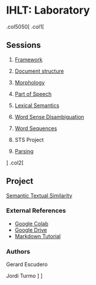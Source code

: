 # IHLT: Laboratory

.col5050[
.col1[
## Sessions

1. [Framework](s1/index.html)

2. [Document structure](s2/index.html)

3. [Morphology](s3/index.html)

4. [Part of Speech](s4/index.html)

5. [Lexical Semantics](s5/index.html)

6. [Word Sense Disambiguation](s6/index.html)

7. [Word Sequences](s7/index.html)

8. STS Project

9. [Parsing](s8/index.html)

<!--

10. [Coreference](s9/index.html)

11. Project
-->
]
.col2[

<!--
## Blocks

* [Text Level](b1/index.html)

* [Lexical Level](b2/index.html)

* [Sequence Level](b3/index.html)
-->

## Project

[Semantic Textual Similarity](sts/index.html)

### External References

- [Google Colab](https://colab.research.google.com)
- [Google Drive](https://drive.google.com)
- [Markdown Tutorial](https://guides.github.com/features/mastering-markdown/)

### Authors

Gerard Escudero

Jordi Turmo
]
]
